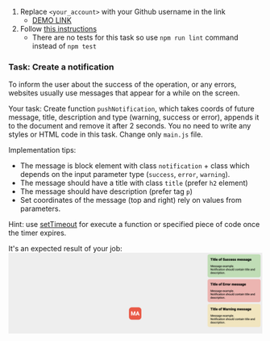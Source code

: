 1. Replace `<your_account>` with your Github username in the link
    - [DEMO LINK](https://kshvetsova.github.io/js_notification_DOM/)
2. Follow [this instructions](https://mate-academy.github.io/layout_task-guideline/)
    - There are no tests for this task so use `npm run lint` command instead of `npm test` 

### Task: Create a notification

To inform the user about the success of the operation, or any errors, websites usually use messages that appear for a while on the screen.

Your task: Create function `pushNotification`, which takes coords of future message, title, description and type (warning, success or error), appends it to the document and remove it after 2 seconds.
You no need to write any styles or HTML code in this task. Change only `main.js` file.

Implementation tips:
- The message is block element with class `notification` + class which depends on the input parameter type (`success`, `error`, `warning`). 
- The message should have a title with class `title` (prefer `h2` element)
- The message should have description (prefer tag `p`)
- Set coordinates of the message (top and right) rely on values from parameters.

Hint: use [setTimeout](https://developer.mozilla.org/en-US/docs/Web/API/WindowOrWorkerGlobalScope/setTimeout) for execute a function or specified piece of code once the timer expires.

It's an expected result of your job:
![Result](./src/images/result.png)
